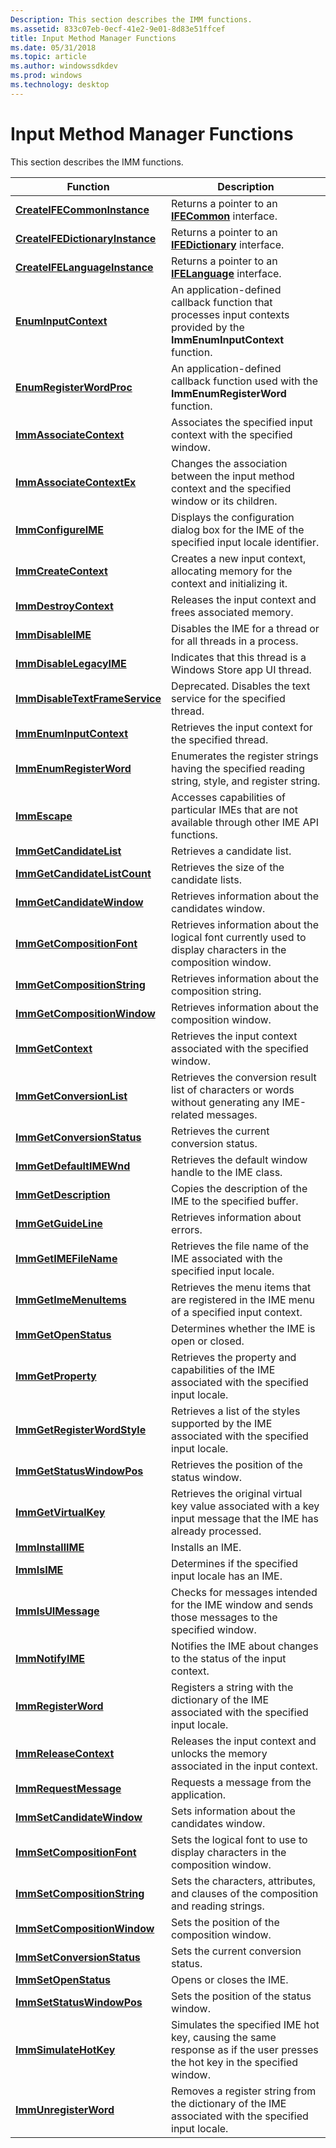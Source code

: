 ```yaml
---
Description: This section describes the IMM functions.
ms.assetid: 833c07eb-0ecf-41e2-9e01-8d83e51ffcef
title: Input Method Manager Functions
ms.date: 05/31/2018
ms.topic: article
ms.author: windowssdkdev
ms.prod: windows
ms.technology: desktop
---
```


# Input Method Manager Functions

This section describes the IMM functions.



| Function                                                           | Description                                                                                                                |
|--------------------------------------------------------------------|----------------------------------------------------------------------------------------------------------------------------|
| [**CreateIFECommonInstance**](/windows/win32/msime/nf-msime-createifecommoninstance?branch=master)         | Returns a pointer to an [**IFECommon**](/windows/win32/Msime/nn-msime-ifecommon?branch=master) interface.                                                          |
| [**CreateIFEDictionaryInstance**](/windows/win32/msime/nf-msime-createifedictionaryinstance?branch=master) | Returns a pointer to an [**IFEDictionary**](/windows/win32/Msime/nn-msime-ifedictionary?branch=master) interface.                                                  |
| [**CreateIFELanguageInstance**](/windows/win32/msime/nf-msime-createifelanguageinstance?branch=master)     | Returns a pointer to an [**IFELanguage**](/windows/win32/Msime/nn-msime-ifelanguage?branch=master) interface.                                                      |
| [**EnumInputContext**](/windows/win32/Imm/nc-imm-imcenumproc?branch=master)                       | An application-defined callback function that processes input contexts provided by the **ImmEnumInputContext** function.   |
| [**EnumRegisterWordProc**](/windows/win32/Imm/nc-imm-registerwordenumproca?branch=master)               | An application-defined callback function used with the **ImmEnumRegisterWord** function.                                   |
| [**ImmAssociateContext**](/windows/win32/Imm/nf-imm-immassociatecontext?branch=master)                 | Associates the specified input context with the specified window.                                                          |
| [**ImmAssociateContextEx**](/windows/win32/Imm/nf-imm-immassociatecontextex?branch=master)             | Changes the association between the input method context and the specified window or its children.                         |
| [**ImmConfigureIME**](/windows/win32/Imm/nf-imm-immconfigureimea?branch=master)                         | Displays the configuration dialog box for the IME of the specified input locale identifier.                                |
| [**ImmCreateContext**](/windows/win32/Imm/nf-imm-immcreatecontext?branch=master)                       | Creates a new input context, allocating memory for the context and initializing it.                                        |
| [**ImmDestroyContext**](/windows/win32/Imm/nf-imm-immdestroycontext?branch=master)                     | Releases the input context and frees associated memory.                                                                    |
| [**ImmDisableIME**](/windows/win32/Imm/nf-imm-immdisableime?branch=master)                             | Disables the IME for a thread or for all threads in a process.                                                             |
| [**ImmDisableLegacyIME**](/windows/win32/Imm/nf-imm-immdisablelegacyime?branch=master)                 | Indicates that this thread is a Windows Store app UI thread.                                                               |
| [**ImmDisableTextFrameService**](/windows/win32/Imm/nf-imm-immdisabletextframeservice?branch=master)   | Deprecated. Disables the text service for the specified thread.                                                            |
| [**ImmEnumInputContext**](/windows/win32/Imm/nf-imm-immenuminputcontext?branch=master)                 | Retrieves the input context for the specified thread.                                                                      |
| [**ImmEnumRegisterWord**](/windows/win32/Imm/nf-imm-immenumregisterworda?branch=master)                 | Enumerates the register strings having the specified reading string, style, and register string.                           |
| [**ImmEscape**](/windows/win32/Imm/nf-imm-immescapea?branch=master)                                     | Accesses capabilities of particular IMEs that are not available through other IME API functions.                           |
| [**ImmGetCandidateList**](/windows/win32/Imm/nf-imm-immgetcandidatelista?branch=master)                 | Retrieves a candidate list.                                                                                                |
| [**ImmGetCandidateListCount**](/windows/win32/Imm/nf-imm-immgetcandidatelistcounta?branch=master)       | Retrieves the size of the candidate lists.                                                                                 |
| [**ImmGetCandidateWindow**](/windows/win32/Imm/nf-imm-immgetcandidatewindow?branch=master)             | Retrieves information about the candidates window.                                                                         |
| [**ImmGetCompositionFont**](/windows/win32/Imm/nf-imm-immgetcompositionfonta?branch=master)             | Retrieves information about the logical font currently used to display characters in the composition window.               |
| [**ImmGetCompositionString**](/windows/win32/Imm/nf-imm-immgetcompositionstringa?branch=master)         | Retrieves information about the composition string.                                                                        |
| [**ImmGetCompositionWindow**](/windows/win32/Imm/nf-imm-immgetcompositionwindow?branch=master)         | Retrieves information about the composition window.                                                                        |
| [**ImmGetContext**](/windows/win32/Imm/nf-imm-immgetcontext?branch=master)                             | Retrieves the input context associated with the specified window.                                                          |
| [**ImmGetConversionList**](/windows/win32/Imm/nf-imm-immgetconversionlista?branch=master)               | Retrieves the conversion result list of characters or words without generating any IME-related messages.                   |
| [**ImmGetConversionStatus**](/windows/win32/Imm/nf-imm-immgetconversionstatus?branch=master)           | Retrieves the current conversion status.                                                                                   |
| [**ImmGetDefaultIMEWnd**](/windows/win32/Imm/nf-imm-immgetdefaultimewnd?branch=master)                 | Retrieves the default window handle to the IME class.                                                                      |
| [**ImmGetDescription**](/windows/win32/Imm/nf-imm-immgetdescriptiona?branch=master)                     | Copies the description of the IME to the specified buffer.                                                                 |
| [**ImmGetGuideLine**](/windows/win32/Imm/nf-imm-immgetguidelinea?branch=master)                         | Retrieves information about errors.                                                                                        |
| [**ImmGetIMEFileName**](/windows/win32/Imm/nf-imm-immgetimefilenamea?branch=master)                     | Retrieves the file name of the IME associated with the specified input locale.                                             |
| [**ImmGetImeMenuItems**](/windows/win32/Imm/nf-imm-immgetimemenuitemsa?branch=master)                   | Retrieves the menu items that are registered in the IME menu of a specified input context.                                 |
| [**ImmGetOpenStatus**](/windows/win32/Imm/nf-imm-immgetopenstatus?branch=master)                       | Determines whether the IME is open or closed.                                                                              |
| [**ImmGetProperty**](/windows/win32/Imm/nf-imm-immgetproperty?branch=master)                           | Retrieves the property and capabilities of the IME associated with the specified input locale.                             |
| [**ImmGetRegisterWordStyle**](/windows/win32/Imm/nf-imm-immgetregisterwordstylea?branch=master)         | Retrieves a list of the styles supported by the IME associated with the specified input locale.                            |
| [**ImmGetStatusWindowPos**](/windows/win32/Imm/nf-imm-immgetstatuswindowpos?branch=master)             | Retrieves the position of the status window.                                                                               |
| [**ImmGetVirtualKey**](/windows/win32/Imm/nf-imm-immgetvirtualkey?branch=master)                       | Retrieves the original virtual key value associated with a key input message that the IME has already processed.           |
| [**ImmInstallIME**](/windows/win32/Imm/nf-imm-imminstallimea?branch=master)                             | Installs an IME.                                                                                                           |
| [**ImmIsIME**](/windows/win32/Imm/nf-imm-immisime?branch=master)                                       | Determines if the specified input locale has an IME.                                                                       |
| [**ImmIsUIMessage**](/windows/win32/Imm/nf-imm-immisuimessagea?branch=master)                           | Checks for messages intended for the IME window and sends those messages to the specified window.                          |
| [**ImmNotifyIME**](/windows/win32/Imm/nf-imm-immnotifyime?branch=master)                               | Notifies the IME about changes to the status of the input context.                                                         |
| [**ImmRegisterWord**](/windows/win32/Imm/nf-imm-immregisterworda?branch=master)                         | Registers a string with the dictionary of the IME associated with the specified input locale.                              |
| [**ImmReleaseContext**](/windows/win32/Imm/nf-imm-immreleasecontext?branch=master)                     | Releases the input context and unlocks the memory associated in the input context.                                         |
| [**ImmRequestMessage**](/windows/win32/Immdev/nf-immdev-immrequestmessagea?branch=master)                     | Requests a message from the application.                                                                                   |
| [**ImmSetCandidateWindow**](/windows/win32/Imm/nf-imm-immsetcandidatewindow?branch=master)             | Sets information about the candidates window.                                                                              |
| [**ImmSetCompositionFont**](/windows/win32/Imm/nf-imm-immsetcompositionfonta?branch=master)             | Sets the logical font to use to display characters in the composition window.                                              |
| [**ImmSetCompositionString**](/windows/win32/Imm/nf-imm-immsetcompositionstringa?branch=master)         | Sets the characters, attributes, and clauses of the composition and reading strings.                                       |
| [**ImmSetCompositionWindow**](/windows/win32/Imm/nf-imm-immsetcompositionwindow?branch=master)         | Sets the position of the composition window.                                                                               |
| [**ImmSetConversionStatus**](/windows/win32/Imm/nf-imm-immsetconversionstatus?branch=master)           | Sets the current conversion status.                                                                                        |
| [**ImmSetOpenStatus**](/windows/win32/Imm/nf-imm-immsetopenstatus?branch=master)                       | Opens or closes the IME.                                                                                                   |
| [**ImmSetStatusWindowPos**](/windows/win32/Imm/nf-imm-immsetstatuswindowpos?branch=master)             | Sets the position of the status window.                                                                                    |
| [**ImmSimulateHotKey**](/windows/win32/Imm/nf-imm-immsimulatehotkey?branch=master)                     | Simulates the specified IME hot key, causing the same response as if the user presses the hot key in the specified window. |
| [**ImmUnregisterWord**](/windows/win32/Imm/nf-imm-immunregisterworda?branch=master)                     | Removes a register string from the dictionary of the IME associated with the specified input locale.                       |



 

 

 



